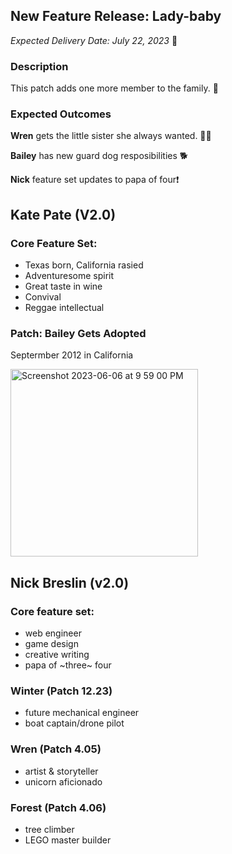 ## New Feature Release: Lady-baby

_Expected Delivery Date: July 22, 2023_ 🚢

### Description

This patch adds one more member to the family. 👶

### Expected Outcomes
**Wren** gets the little sister she always wanted. 👯‍♀️

**Bailey** has new guard dog resposibilities 🐕

**Nick** feature set updates to papa of four❗

## Kate Pate (V2.0) 

### Core Feature Set:
- Texas born, California rasied
- Adventuresome spirit
- Great taste in wine
- Convival
- Reggae intellectual

### Patch: Bailey Gets Adopted
Septermber 2012 in California


<img height="300" alt="Screenshot 2023-06-06 at 9 59 00 PM" src="https://github.com/KatePate/announcement/assets/70027827/287a3318-4b09-4ee2-816b-f6c6497813f4">

## Nick Breslin (v2.0)

### Core feature set:
* web engineer
* game design
* creative writing
* papa of ~three~ four

### Winter (Patch 12.23)

* future mechanical engineer
* boat captain/drone pilot

### Wren (Patch 4.05)

* artist & storyteller
* unicorn aficionado

### Forest (Patch 4.06)

* tree climber
* LEGO master builder

